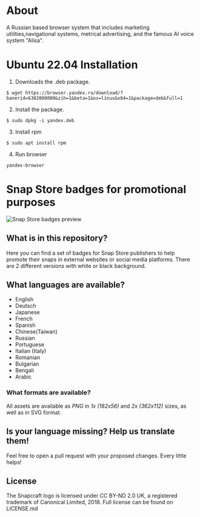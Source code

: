 # About 
A Russian based browser system that includes marketing utilities,navigational systems, metrical advertising, and the famous AI voice system "Alisa".
# Ubuntu 22.04 Installation
1. Downloads the .deb package.
 ````
$ wget https://browser.yandex.ru/download/?banerid=6302000000&zih=1&beta=1&os=linux&x64=1&package=deb&full=1
````
2. Install the package.
````
$ sudo dpkg -i yandex.deb
````
3. Install rpm 
````
$ sudo apt install rpm
````
4. Run browser 
````
yandex-browser
````
# Snap Store badges for promotional purposes

![Snap Store badges preview](https://raw.githubusercontent.com/snapcore/snap-store-badges/master/badges-preview.png)

## What is in this repository?
Here you can find a set of badges for Snap Store publishers to help promote their snaps in external websites or social media platforms. There are 2 different versions with white or black background.

## What languages are available?
- English
- Deutsch
- Japanese
- French
- Spanish
- Chinese(Taiwan)
- Russian
- Portuguese
- Italian (Italy)
- Romanian
- Bulgarian
- Bengali
- Arabic

### What formats are available?
All assets are available as _PNG_ in *1x (182x56)* and *2x (362x112)* sizes, as well as in SVG format.

## Is your language missing? Help us translate them!
Feel free to open a pull request with your proposed changes. Every little helps!

## License
The Snapcraft logo is licensed under CC BY-ND 2.0 UK, a registered trademark of Canonical Limited, 2018. Full license can be found on LICENSE.md
